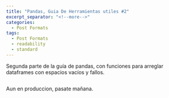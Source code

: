 ```yaml
---
title: "Pandas, Guia De Herramientas utiles #2"
excerpt_separator: "<!--more-->"
categories:
  - Post Formats
tags:
  - Post Formats
  - readability
  - standard
---
```


Segunda parte de la guía de pandas, con funciones para arreglar dataframes con espacios vacíos y fallos.

<figure style="width: 400px">
  <img src="{{ site.url }}{{ site.baseurl }}/assets/images/pandas_2.JPG" alt="">
</figure> 

<!--more-->

Aun en produccion, pasate mañana. 

<figure style="width: 1800px">
  <img src="{{ site.url }}{{ site.baseurl }}/assets/images/lofi4.jpg" alt="">
</figure> 